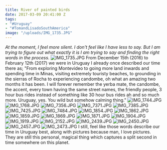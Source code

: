 ```yaml
---
title: River of painted birds
date: 2017-03-09 20:41:00 Z
tags:
- "#Uruguay"
- "#TomandLisadoSouthAmerica"
image: "/uploads/IMG_1735.JPG"
---
```


*At the moment, I feel more silent. I don't feel like I have less to say. But I am trying to figure out what exactly it is I am trying to say and finding the right words in the process.*<!--more-->
![IMG_1735.JPG](/uploads/IMG_1735.JPG)
From December 15th (2016) to February 12th (2017) we were in Uruguay I already once described our time there as; "From exploring Montevideo to going more land inwards and spending time in Minas, visiting extremely touristy beaches, to grounding in the sierras of Rocha to experiencing candombe, oh what an amazing two months it has been. I will forever remember the yerba mate, the candombe, the accent, every town having the same street names, the friendly people, 3 hour bus rides instead of something like 30 hour bus rides ah and so much more. Uruguay, yes. You wild but somehow calming thing."
![IMG_1744.JPG](/uploads/IMG_1744.JPG)
![IMG_1768.JPG](/uploads/IMG_1768.JPG)
![IMG_7356.JPG](/uploads/IMG_7356.JPG)
![IMG_7371.JPG](/uploads/IMG_7371.JPG)
![IMG_7385.JPG](/uploads/IMG_7385.JPG)
![IMG_7425.JPG](/uploads/IMG_7425.JPG)
![IMG_7484.JPG](/uploads/IMG_7484.JPG)
![IMG_1854.JPG](/uploads/IMG_1854.JPG)
![IMG_1862.JPG](/uploads/IMG_1862.JPG)
![IMG_1859.JPG](/uploads/IMG_1859.JPG)
![IMG_1869.JPG](/uploads/IMG_1869.JPG)
![IMG_1871.JPG](/uploads/IMG_1871.JPG)
![IMG_1904.JPG](/uploads/IMG_1904.JPG)
![IMG_1919.JPG](/uploads/IMG_1919.JPG)
![IMG_2152.JPG](/uploads/IMG_2152.JPG)
![IMG_2439.JPG](/uploads/IMG_2439.JPG)
![IMG_2450.JPG](/uploads/IMG_2450.JPG)
![IMG_2457.JPG](/uploads/IMG_2457.JPG)
![IMG_2473.JPG](/uploads/IMG_2473.JPG)
I still, feel like those words describe our time in Uruguay best, along with pictures because man, I love pictures. They are still this personal, magical thing which captures a split second in time somewhere on this planet.